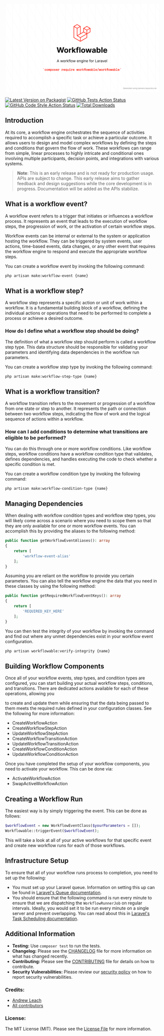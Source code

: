 ![workflowable/workflowable](art/Workflowable.png)

[![Latest Version on Packagist](https://img.shields.io/packagist/v/workflowable/workflowable.svg?style=flat-square)](https://packagist.org/packages/workflowable/workflowable)
[![GitHub Tests Action Status](https://img.shields.io/github/actions/workflow/status/workflowable/workflowable/run-tests.yml?branch=master&label=tests&style=flat-square)](https://github.com/workflowable/workflowable/actions?query=workflowable%3Arun-tests+branch%3Amaster)
[![GitHub Code Style Action Status](https://img.shields.io/github/actions/workflow/status/workflowable/workflowable/fix-php-code-style-issues.yml?branch=master&label=code%20style&style=flat-square)](https://github.com/workflowable/workflowable/actions?query=workflowable%3A"Fix+PHP+code+style+issues"+branch%3Amaster)
[![Total Downloads](https://img.shields.io/packagist/dt/workflowable/workflowable.svg?style=flat-square)](https://packagist.org/packages/workflowable/workflowable)

## Introduction

At its core, a workflow engine orchestrates the sequence of activities required to accomplish a specific task or achieve a particular outcome. It allows users to design and model complex workflows by defining the steps and conditions that govern the flow of work. These workflows can range from simple, linear processes to highly intricate and conditional ones involving multiple participants, decision points, and integrations with various systems.

> **Note**: This is an early release and is not ready for production usage. APIs are subject to change. This early release aims to gather feedback and design suggestions while the core development is in progress. Documentation will be added as the APIs stabilize.

## What is a workflow event?

A workflow event refers to a trigger that initiates or influences a workflow process. It represents an event that 
leads to the execution of workflow steps, the progression of work, or the activation of certain workflow steps.

Workflow events can be internal or external to the system or application hosting the workflow. They can be triggered by system events, user actions, time-based events, data changes, or any other event that requires the workflow engine to respond and execute the appropriate workflow steps.

You can create a workflow event by invoking the following command:

```bash
php artisan make:workflow-event {name}
```

## What is a workflow step?

A workflow step represents a specific action or unit of work within a workflow. It is a fundamental building block of a workflow, defining the individual actions or operations that need to be performed to complete a process or achieve a desired outcome.

### How do I define what a workflow step should be doing?

The definition of what a workflow step should perform is called a workflow step type. This data structure should be responsible for validating your parameters and identifying data dependencies in the workflow run parameters.

You can create a workflow step type by invoking the following command:

```bash
php artisan make:workflow-step-type {name}
```

## What is a workflow transition?

A workflow transition refers to the movement or progression of a workflow from one state or step to another. It represents the path or connection between two workflow steps, indicating the flow of work and the logical sequence of actions within a workflow.

### How can I add conditions to determine what transitions are eligible to be performed?

You can do this through one or more workflow conditions. Like workflow steps, workflow conditions have a workflow condition type that validates, defines dependencies, and handles executing the code to check whether a specific condition is met.

You can create a workflow condition type by invoking the following command:

```bash
php artisan make:workflow-condition-type {name}
```

## Managing Dependencies

When dealing with workflow condition types and workflow step types, you will likely come across a scenario where you need to scope them so that they are only available for one or more workflow events. You can accomplish this by providing the aliases to the following method:

```php
public function getWorkflowEventAliases(): array
{
    return [
        'workflow-event-alias'
    ];
}
```

Assuming you are reliant on the workflow to provide you certain parameters. You can also tell the workflow engine the data that you need in these classes by using the following method:

```php
public function getRequiredWorkflowEventKeys(): array
{
    return [
        'REQUIRED_KEY_HERE'
    ];
}
```

You can then test the integrity of your workflow by invoking the command and find out where any unmet dependencies exist in your workflow event configuration.

```bash
php artisan workflowable:verify-integrity {name}
```

## Building Workflow Components

Once all of your workflow events, step types, and condition types are configured, you can start building your actual workflow steps, conditions, and transitions. There are dedicated actions available for each of these operations, allowing you

to create and update them while ensuring that the data being passed to them meets the required rules defined in your configuration classes. See the following for more information:

- CreateWorkflowAction
- CreateWorkflowStepAction
- UpdateWorkflowStepAction
- CreateWorkflowTransitionAction
- UpdateWorkflowTransitionAction
- CreateWorkflowConditionAction
- UpdateWorkflowConditionAction

Once you have completed the setup of your workflow components, you need to activate your workflow. This can be done via:

- ActivateWorkflowAction
- SwapActiveWorkflowAction

## Creating a Workflow Run

The easiest way is by simply triggering the event. This can be done as follows:

```php
$workflowEvent = new WorkflowEventClass($yourParameters = []);
Workflowable::triggerEvent($workflowEvent);
```

This will take a look at all of your active workflows for that specific event and create new workflow runs for each of those workflows.

## Infrastructure Setup

To ensure that all of your workflow runs process to completion, you need to set up the following:

- You must set up your Laravel queue. Information on setting this up can be found in [Laravel's Queue documentation](https://laravel.com/docs/10.x/queues).
- You should ensure that the following command is run every minute to ensure that we are dispatching the `WorkflowRunnerJob` on regular intervals. Ideally, you would set it to be run every minute on a single server and prevent overlapping. You can read about this in [Laravel's Task Scheduling documentation](https://laravel.com/docs/10.x/scheduling).

## Additional Information

- **Testing:** Use `composer test` to run the tests.
- **Changelog:** Please see the [CHANGELOG](https://github.com/workflowable/workflow-engine/blob/master/CHANGELOG.md) file for more information on what has changed recently.
- **Contributing:** Please see the [CONTRIBUTING](https://github.com/workflowable/workflow-engine/blob/master/CONTRIBUTING.md) file for details on how to contribute.
- **Security Vulnerabilities:** Please review our [security policy](https://github.com/workflowable/workflow-engine/security/policy) on how to report security vulnerabilities.

### Credits:
- [Andrew Leach](https://github.com/AndyLeach)
- [All contributors](https://github.com/workflowable/workflow-engine/contributors)

### License:
The MIT License (MIT). Please see the [License File](https://github.com/workflowable/workflow-engine/blob/master/LICENSE.md) for more information.
